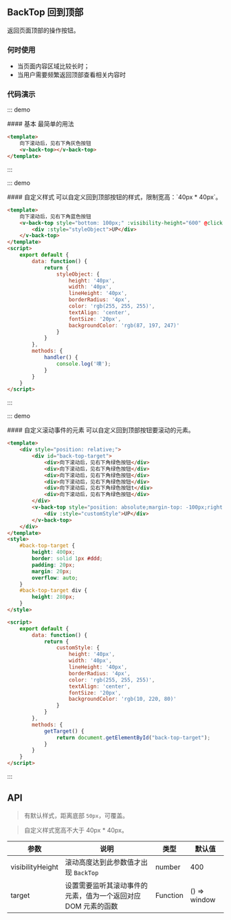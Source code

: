 <style>
    #back-top-target {
        height: 400px;
        border: solid 1px #ddd;
        padding: 20px;
        margin: 20px;
        overflow: auto;
    }
    #back-top-target div {
        height: 280px;
    }
</style>
<script>
    export default {
        data: function() {
            return {
                styleObject: {
                    height: '40px',
                    width: '40px',
                    lineHeight: '40px',
                    borderRadius: '4px',
                    color: 'rgb(255, 255, 255)',
                    textAlign: 'center',
                    fontSize: '20px',
                    backgroundColor: 'rgb(87, 197, 247)'
                },
                customStyle: {
                    height: '40px',
                    width: '40px',
                    lineHeight: '40px',
                    borderRadius: '4px',
                    color: 'rgb(255, 255, 255)',
                    textAlign: 'center',
                    fontSize: '20px',
                    backgroundColor: 'rgb(10, 220, 80)'
                }
            }
        },
        methods: {
            handler() {
                console.log('噢');
            },
            getTarget() {
                return document.getElementById("back-top-target");
            }
         }
    }
</script>

## BackTop 回到顶部

返回页面顶部的操作按钮。


### 何时使用

- 当页面内容区域比较长时；
- 当用户需要频繁返回顶部查看相关内容时

### 代码演示

::: demo
<summary>
  #### 基本
  最简单的用法
</summary>

```html
<template>
    向下滚动后，见右下角灰色按钮
    <v-back-top></v-back-top>
</template>
```
:::

::: demo
<summary>
  #### 自定义样式
  可以自定义回到顶部按钮的样式，限制宽高：`40px * 40px`。
</summary>

```html
<template>
    向下滚动后，见右下角蓝色按钮
    <v-back-top style="bottom: 100px;" :visibility-height="600" @click.native="handler">
        <div :style="styleObject">UP</div>
    </v-back-top>
</template>
<script>
    export default {
        data: function() {
            return {
                styleObject: {
                    height: '40px',
                    width: '40px',
                    lineHeight: '40px',
                    borderRadius: '4px',
                    color: 'rgb(255, 255, 255)',
                    textAlign: 'center',
                    fontSize: '20px',
                    backgroundColor: 'rgb(87, 197, 247)'
                }
            }
        },
        methods: {
            handler() {
                console.log('噢');
            }
        }
    }
</script>
```
:::

::: demo
<summary>
  #### 自定义滚动事件的元素
  可以自定义回到顶部按钮要滚动的元素。
</summary>

```html
<template>
    <div style="position: relative;">
        <div id="back-top-target">
            <div>向下滚动后，见右下角绿色按钮</div>
            <div>向下滚动后，见右下角绿色按钮</div>
            <div>向下滚动后，见右下角绿色按钮</div>
            <div>向下滚动后，见右下角绿色按钮</div>
            <div>向下滚动后，见右下角绿色按钮t</div>
            <div>向下滚动后，见右下角绿色按钮</div>
        </div>
        <v-back-top style="position: absolute;margin-top: -100px;right: 80px;" :visibility-height="400" :target="getTarget">
            <div :style="customStyle">UP</div>
        </v-back-top>
    </div>
</template>
<style>
    #back-top-target {
        height: 400px;
        border: solid 1px #ddd;
        padding: 20px;
        margin: 20px;
        overflow: auto;
    }
    #back-top-target div {
        height: 280px;
    }
</style>

<script>
    export default {
        data: function() {
            return {
                customStyle: {
                    height: '40px',
                    width: '40px',
                    lineHeight: '40px',
                    borderRadius: '4px',
                    color: 'rgb(255, 255, 255)',
                    textAlign: 'center',
                    fontSize: '20px',
                    backgroundColor: 'rgb(10, 220, 80)'
                }
            }
        },
        methods: {
            getTarget() {
                return document.getElementById("back-top-target");
            }
        }
    }
</script>
```
:::

## API

> 有默认样式，距离底部 `50px`，可覆盖。

> 自定义样式宽高不大于 40px * 40px。

| 参数        | 说明           | 类型               | 默认值       |
|-------------|----------------|--------------------|--------------|
| visibilityHeight    | 滚动高度达到此参数值才出现 `BackTop`   | number | 400        |
| target | 设置需要监听其滚动事件的元素，值为一个返回对应 DOM 元素的函数 | Function | () => window |
